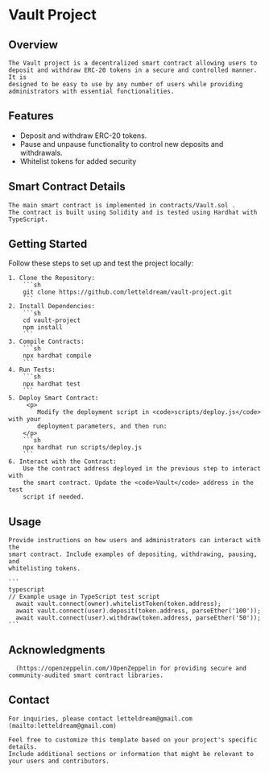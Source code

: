 
  # Vault Project

  ## Overview
  
    The Vault project is a decentralized smart contract allowing users to
    deposit and withdraw ERC-20 tokens in a secure and controlled manner. It is
    designed to be easy to use by any number of users while providing
    administrators with essential functionalities.
  
  ## Features
  - Deposit and withdraw ERC-20 tokens.
  - Pause and unpause functionality to control new deposits and withdrawals.
  - Whitelist tokens for added security</li>
  
  ## Smart Contract Details
  
    The main smart contract is implemented in contracts/Vault.sol .
    The contract is built using Solidity and is tested using Hardhat with
    TypeScript.
  
  ## Getting Started
  Follow these steps to set up and test the project locally:
  
    1. Clone the Repository:
        ```sh
        git clone https://github.com/letteldream/vault-project.git
        ```
    2. Install Dependencies:
        ```sh
        cd vault-project
        npm install
        ```
    3. Compile Contracts:
        ```sh
        npx hardhat compile
        ```
    4. Run Tests:
        ```sh
        npx hardhat test
        ```
    5. Deploy Smart Contract:
         <p>
            Modify the deployment script in <code>scripts/deploy.js</code> with your
            deployment parameters, and then run:
        </p>
        ```sh
        npx hardhat run scripts/deploy.js
        ```
    6. Interact with the Contract:
        Use the contract address deployed in the previous step to interact with
        the smart contract. Update the <code>Vault</code> address in the test
        script if needed.
  ## Usage
  
    Provide instructions on how users and administrators can interact with the
    smart contract. Include examples of depositing, withdrawing, pausing, and
    whitelisting tokens.

    ```
    typescript
    // Example usage in TypeScript test script
      await vault.connect(owner).whitelistToken(token.address);
      await vault.connect(user).deposit(token.address, parseEther('100'));
      await vault.connect(user).withdraw(token.address, parseEther('50'));
    ```
    
  ## Acknowledgments
  
      (https://openzeppelin.com/)OpenZeppelin for providing secure and community-audited smart contract libraries.

  ## Contact
  
    For inquiries, please contact letteldream@gmail.com (mailto:letteldream@gmail.com)

    Feel free to customize this template based on your project's specific details. 
    Include additional sections or information that might be relevant to your users and contributors.
  

